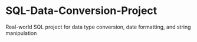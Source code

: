 # SQL-Data-Conversion-Project
Real-world SQL project for data type conversion, date formatting, and string manipulation
